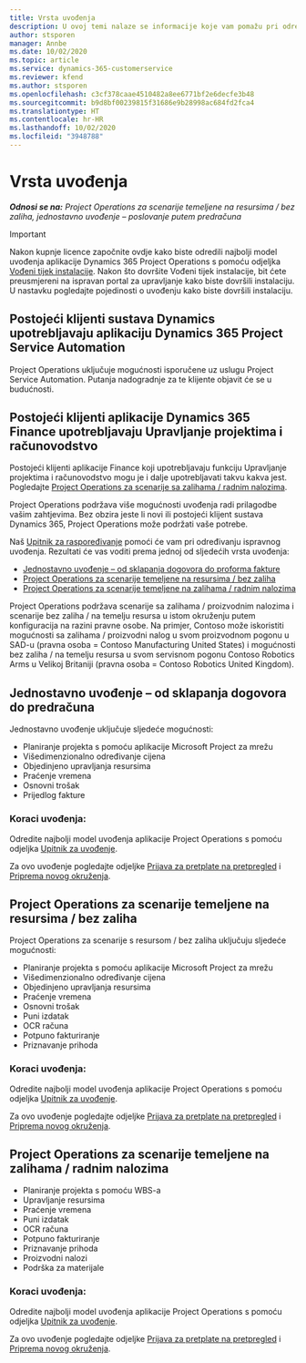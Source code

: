 ```yaml
---
title: Vrsta uvođenja
description: U ovoj temi nalaze se informacije koje vam pomažu pri određivanju ispravne vrste uvođenja projektnih operacija za vašu tvrtku.
author: stsporen
manager: Annbe
ms.date: 10/02/2020
ms.topic: article
ms.service: dynamics-365-customerservice
ms.reviewer: kfend
ms.author: stsporen
ms.openlocfilehash: c3cf378caae4510482a8ee6771bf2e6decfe3b48
ms.sourcegitcommit: b9d8bf00239815f31686e9b28998ac684fd2fca4
ms.translationtype: HT
ms.contentlocale: hr-HR
ms.lasthandoff: 10/02/2020
ms.locfileid: "3948788"
---
```

# <a name="deployment-types"></a>Vrsta uvođenja

_**Odnosi se na:** Project Operations za scenarije temeljene na resursima / bez zaliha, jednostavno uvođenje – poslovanje putem predračuna_

> [!IMPORTANT]
> Nakon kupnje licence započnite ovdje kako biste odredili najbolji model uvođenja aplikacije Dynamics 365 Project Operations s pomoću odjeljka [Vođeni tijek instalacije](https://aka.ms/provisionprojectoperations).
> Nakon što dovršite Vođeni tijek instalacije, bit ćete preusmjereni na ispravan portal za upravljanje kako biste dovršili instalaciju. U nastavku pogledajte pojedinosti o uvođenju kako biste dovršili instalaciju.


## <a name="existing-customers-of-dynamics-using-dynamics-365-project-service-automation"></a>Postojeći klijenti sustava Dynamics upotrebljavaju aplikaciju Dynamics 365 Project Service Automation
Project Operations uključuje mogućnosti isporučene uz uslugu Project Service Automation. Putanja nadogradnje za te klijente objavit će se u budućnosti.

## <a name="existing-customers-of-dynamics-365-finance-using-project-management-and-accounting"></a>Postojeći klijenti aplikacije Dynamics 365 Finance upotrebljavaju Upravljanje projektima i računovodstvo 

Postojeći klijenti aplikacije Finance koji upotrebljavaju funkciju Upravljanje projektima i računovodstvo mogu je i dalje upotrebljavati takvu kakva jest. Pogledajte [Project Operations za scenarije sa zalihama / radnim nalozima](#pma).

Project Operations podržava više mogućnosti uvođenja radi prilagodbe vašim zahtjevima. Bez obzira jeste li novi ili postojeći klijent sustava Dynamics 365, Project Operations može podržati vaše potrebe.

Naš [Upitnik za raspoređivanje](https://aka.ms/provisionprojectoperations) pomoći će vam pri određivanju ispravnog uvođenja. Rezultati će vas voditi prema jednoj od sljedećih vrsta uvođenja:

- [Jednostavno uvođenje – od sklapanja dogovora do proforma fakture](#lite)
- [Project Operations za scenarije temeljene na resursima / bez zaliha](#integrated)
- [Project Operations za scenarije temeljene na zalihama / radnim nalozima](#pma)

Project Operations podržava scenarije sa zalihama / proizvodnim nalozima i scenarije bez zaliha / na temelju resursa u istom okruženju putem konfiguracija na razini pravne osobe. Na primjer, Contoso može iskoristiti mogućnosti sa zalihama / proizvodni nalog u svom proizvodnom pogonu u SAD-u (pravna osoba = Contoso Manufacturing United States) i mogućnosti bez zaliha / na temelju resursa u svom servisnom pogonu Contoso Robotics Arms u Velikoj Britaniji (pravna osoba = Contoso Robotics United Kingdom).

## <a name="a-namelitelite-deployment---deal-to-proforma-invoicing"></a><a name="lite"><a/>Jednostavno uvođenje – od sklapanja dogovora do predračuna
Jednostavno uvođenje uključuje sljedeće mogućnosti:

- Planiranje projekta s pomoću aplikacije Microsoft Project za mrežu
- Višedimenzionalno određivanje cijena
- Objedinjeno upravljanja resursima
- Praćenje vremena
- Osnovni trošak
- Prijedlog fakture

### <a name="deployment-steps"></a>Koraci uvođenja:
Odredite najbolji model uvođenja aplikacije Project Operations s pomoću odjeljka [Upitnik za uvođenje](https://aka.ms/provisionprojectoperations).

Za ovo uvođenje pogledajte odjeljke [Prijava za pretplate na pretpregled](lite-preview-subscription-sign-up.md) i [Priprema novog okruženja](lite-deployment.md). 


## <a name="a-nameintegratedproject-operations-for-resourcenon-stocked-scenarios"></a><a name="integrated"><a/>Project Operations za scenarije temeljene na resursima / bez zaliha
Project Operations za scenarije s resursom / bez zaliha uključuju sljedeće mogućnosti:
  
- Planiranje projekta s pomoću aplikacije Microsoft Project za mrežu
- Višedimenzionalno određivanje cijena
- Objedinjeno upravljanja resursima
- Praćenje vremena
- Osnovni trošak
- Puni izdatak
- OCR računa
- Potpuno fakturiranje
- Priznavanje prihoda

### <a name="deployment-steps"></a>Koraci uvođenja:
Odredite najbolji model uvođenja aplikacije Project Operations s pomoću odjeljka [Upitnik za uvođenje](https://aka.ms/provisionprojectoperations).

Za ovo uvođenje pogledajte odjeljke [Prijava za pretplate na pretpregled](resource-sign-up-preview-subscription.md) i [Priprema novog okruženja](resource-provision-new-environment.md). 


## <a name="project-operations-for-stockedproduction-order-scenarios"></a><a name="pma"></a>Project Operations za scenarije temeljene na zalihama / radnim nalozima

- Planiranje projekta s pomoću WBS-a
- Upravljanje resursima
- Praćenje vremena
- Puni izdatak
- OCR računa
- Potpuno fakturiranje
- Priznavanje prihoda
- Proizvodni nalozi
- Podrška za materijale

### <a name="deployment-steps"></a>Koraci uvođenja:
Odredite najbolji model uvođenja aplikacije Project Operations s pomoću odjeljka [Upitnik za uvođenje](https://aka.ms/provisionprojectoperations).

Za ovo uvođenje pogledajte odjeljke [Prijava za pretplate na pretpregled](https://docs.microsoft.com/dynamics365/fin-ops-core/dev-itpro/dev-tools/sign-up-preview-subscription?toc=/dynamics365/finance/toc.json) i [Priprema novog okruženja](https://docs.microsoft.com/dynamics365/fin-ops-core/dev-itpro/deployment/deploy-demo-environment?toc=/dynamics365/finance/toc.json). 




